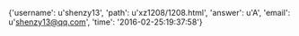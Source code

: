 {'username': u'shenzy13', 'path': u'xz1208/1208.html', 'answer': u'A', 'email': u'shenzy13@qq.com', 'time': '2016-02-25:19:37:58'}